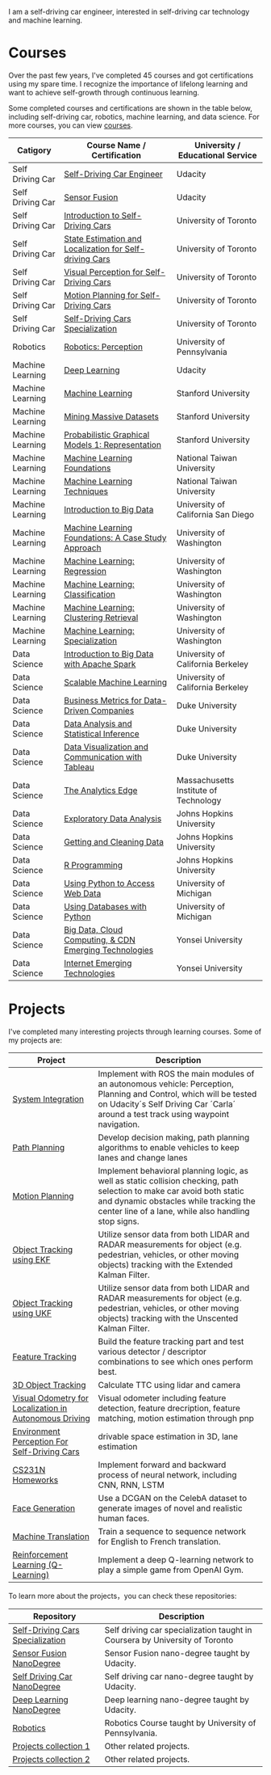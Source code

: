I am a self-driving car engineer, interested in self-driving car technology and machine learning.

# Courses

Over the past few years, I've completed 45 courses and got certifications using my spare time. I recognize the importance of lifelong learning and want to achieve self-growth through continuous learning.

Some completed courses and certifications are shown in the table below, including self-driving car, robotics, machine learning, and data science. For more courses, you can view [courses](/CoursesCertification).

| Catigory      | Course Name /  Certification    | University / Educational Service     | 
| ---------- | ----------- | ----------- |
| Self Driving Car   | [Self-Driving Car Engineer](/CoursesCertification/MachineLearning/SelfDrivingCarEngineer_NanoDegree_Udacity.pdf)    | Udacity   | 
| Self Driving Car   | [Sensor Fusion](/CoursesCertification/MachineLearning/SensorFusion_NanoDegree_Udacity.pdf) | Udacity  | 
| Self Driving Car   | [Introduction to Self-Driving Cars](/CoursesCertification/MachineLearning/SelfDrivingCar_UofT_Intro.pdf)    | University of Toronto   | 
| Self Driving Car   | [State Estimation and Localization for Self-driving Cars](/CoursesCertification/MachineLearning/SelfDrivingCar_UofT_State_Estimation.pdf)    | University of Toronto   | 
| Self Driving Car   | [Visual Perception for Self-Driving Cars](/CoursesCertification/MachineLearning/SelfDrivingCar_UofT_Visual_Perception.pdf)    | University of Toronto   | 
| Self Driving Car   | [Motion Planning for Self-Driving Cars](/CoursesCertification/MachineLearning/SelfDrivingCar_UofT_MotionPlanning.pdf)    | University of Toronto   | 
| Self Driving Car   | [Self-Driving Cars Specialization](/CoursesCertification/MachineLearning/SelfDrivingCar_UofT_Specialization.pdf)    | University of Toronto   | 
| Robotics   | [Robotics: Perception](/CoursesCertification/MachineLearning/Robotics_Penn_Perception.pdf)    | University of Pennsylvania   | 
|  Machine Learning    | [Deep Learning](/CoursesCertification/MachineLearning/DeepLearning_NanoDegree_Udacity.pdf)    | Udacity  | 
|  Machine Learning    | [Machine   Learning](/CoursesCertification/MachineLearning/MachineLearning_Stanford_MachineLearning.pdf)    | Stanford University  | 
|  Machine Learning    | [Mining Massive Datasets](/CoursesCertification/MachineLearning/MachineLearning_Stanford_MiningMassiveDatasets.pdf)    | Stanford University  | 
|  Machine Learning    | [Probabilistic Graphical Models 1: Representation](/CoursesCertification/MachineLearning/MachineLearning_Stanford_PgmRepresentation.pdf)    | Stanford University  | 
|  Machine Learning    | [Machine Learning Foundations](/CoursesCertification/MachineLearning/MachineLearning_NTU_机器学习基石.pdf)    | National Taiwan University | 
|  Machine Learning    | [Machine Learning Techniques](/CoursesCertification/MachineLearning/MachineLearning_NTU_机器学习技法.pdf)    | National Taiwan University  | 
|  Machine Learning    | [Introduction to Big Data](/CoursesCertification/MachineLearning/MachineLearning_UCSanDiego_IntroToBigData.pdf)    | University of California San Diego  | 
|  Machine Learning    | [Machine Learning Foundations: A Case Study Approach](/CoursesCertification/MachineLearning/MachineLearning_UW_MLFoundation.pdf)    | University of Washington  | 
|  Machine Learning    | [Machine Learning: Regression](/CoursesCertification/MachineLearning/MachineLearning_UW_MLRegression.pdf)    | University of Washington  | 
|  Machine Learning    | [Machine Learning: Classification](/CoursesCertification/MachineLearning/MachineLearning_UW_Classification.pdf)    | University of Washington  | 
|  Machine Learning    | [Machine Learning: Clustering Retrieval](/CoursesCertification/MachineLearning/MachineLearning_UW_Cluster.pdf)    | University of Washington  | 
|  Machine Learning    | [Machine Learning: Specialization](/CoursesCertification/MachineLearning/MachineLearning_UW_Specialization.pdf)    | University of Washington  | 
|  Data Science    | [Introduction to Big Data with Apache Spark](/CoursesCertification/DataScience/DataScience_Berkeley_IntroSpark.pdf)    | University of California Berkeley  | 
|  Data Science    | [Scalable Machine Learning](/CoursesCertification/DataScience/DataScience_Berkeley_ScalableML.pdf)    |  University of California Berkeley  | 
|  Data Science    | [Business Metrics for Data-Driven Companies](/CoursesCertification/DataScience/DataScience_DUKE_BusinessMetrics.pdf)    | Duke University | 
|  Data Science    | [Data Analysis and Statistical Inference](/CoursesCertification/DataScience/DataScience_DUKE_DataAnalysisStatisticalInference.pdf)    | Duke University  | 
|  Data Science    | [Data Visualization and Communication with Tableau](/CoursesCertification/DataScience/DataScience_DUKE_DataVisualWithTableau.pdf)    | Duke University | 
|  Data Science    | [The Analytics Edge](/CoursesCertification/DataScience/DataScience_MIT_AnalyticsEdge.pdf)    | Massachusetts Institute of Technology | 
|  Data Science    | [Exploratory Data Analysis](/CoursesCertification/DataScience/DataScience_JHU_ExploDataAnalysis.pdf)    | Johns Hopkins University | 
|  Data Science    | [Getting and Cleaning Data](/CoursesCertification/DataScience/DataScience_JHU_GetCleanData.pdf)    | Johns Hopkins University | 
|  Data Science    | [R Programming](/CoursesCertification/DataScience/DataScience_JHU_rProgram.pdf)    | Johns Hopkins University | 
|  Data Science    | [Using Python to Access Web Data](/CoursesCertification/DataScience/DataScience_MICHIGAN_PythonAccessWebData.pdf)    | University of Michigan| 
|  Data Science    | [Using Databases with Python](/CoursesCertification/DataScience/DataScience_MICHIGAN_PythonDataBases.pdf)    | University of Michigan| 
|  Data Science    | [Big Data, Cloud Computing, & CDN Emerging Technologies](/CoursesCertification/DataScience/DataScience_YONSEI_CloudBigDataCDN.pdf)    | Yonsei University| 
|  Data Science    | [Internet Emerging Technologies](/CoursesCertification/DataScience/DataScience_YONSEI_InternetTechs.pdf)    | Yonsei University| 


# Projects

I've completed many interesting projects through learning courses. Some of my projects are:

| Project      | Description    | 
| ---------- | ----------- | 
| [System Integration](https://github.com/YoungGer/Udacity-SelfDrivingCar-NanoDegree/tree/master/CarND-Capstone) | Implement with ROS the main modules of an autonomous vehicle: Perception, Planning and Control, which will be tested on Udacity´s Self Driving Car ´Carla´ around a test track using waypoint navigation. | 
| [Path Planning](https://github.com/YoungGer/Udacity-SelfDrivingCar-NanoDegree/tree/master/CarND-Path-Planning-Project) | Develop decision making, path planning algorithms to enable vehicles to keep lanes and change lanes | 
| [Motion Planning](https://github.com/YoungGer/sdc_coursera_UofT/tree/master/04_motion_planning) | Implement behavioral planning logic, as well as static collision checking, path selection to make car avoid both static and dynamic obstacles while tracking the center line of a lane, while also handling stop signs.  | 
| [Object Tracking using EKF](https://github.com/YoungGer/Udacity-SelfDrivingCar-NanoDegree/tree/master/CarND-Extended-Kalman-Filter-Project) | Utilize sensor data from both LIDAR and RADAR measurements for object (e.g. pedestrian, vehicles, or other moving objects) tracking with the Extended Kalman Filter.  | 
| [Object Tracking using UKF](https://github.com/YoungGer/Udacity-SelfDrivingCar-NanoDegree/tree/master/CarND-Unscented-Kalman-Filter-Project) | Utilize sensor data from both LIDAR and RADAR measurements for object (e.g. pedestrian, vehicles, or other moving objects) tracking with the Unscented Kalman Filter.  | 
| [Feature Tracking](https://github.com/YoungGer/Udacity-SensorFusion-NanoDegree/tree/master/feature_tracking) | Build the feature tracking part and test various detector / descriptor combinations to see which ones perform best. | 
| [3D Object Tracking](https://github.com/YoungGer/sdc_coursera_UofT/tree/master/03_perception) | Calculate TTC using lidar and camera | 
| [Visual Odometry for Localization in Autonomous Driving](https://github.com/YoungGer/sdc_coursera_UofT/tree/master/03_perception/visual_odometer) | Visual odometer including feature detection, feature drecription, feature matching, motion estimation through pnp | 
| [Environment Perception For Self-Driving Cars](https://github.com/YoungGer/sdc_coursera_UofT/tree/master/03_perception) | drivable space estimation in 3D,  lane estimation | 
| [CS231N Homeworks](https://github.com/YoungGer/CS231N) | Implement forward and backward process of neural network, including CNN, RNN, LSTM | 
| [Face Generation](https://github.com/YoungGer/Udacity-DeepLearning-NanoDegree/tree/master/face_generation) |  Use a DCGAN on the CelebA dataset to generate images of novel and realistic human faces. | 
| [Machine Translation](https://github.com/YoungGer/Udacity-DeepLearning-NanoDegree/tree/master/language-translation) |  Train a sequence to sequence network for English to French translation. | 
| [Reinforcement Learning (Q-Learning)](https://github.com/YoungGer/Udacity-DeepLearning-NanoDegree/tree/master/reinforcement) | Implement a deep Q-learning network to play a simple game from OpenAI Gym. | 




To learn more about the projects，you can check these repositories:

| Repository      | Description    | 
| ---------- | ----------- | 
| [Self-Driving Cars Specialization](https://github.com/YoungGer/sdc_coursera_UofT)  | Self driving car specialization taught in Coursera by University of Toronto | 
| [Sensor Fusion NanoDegree](https://github.com/YoungGer/Udacity-SensorFusion-NanoDegree)  | Sensor Fusion nano-degree taught by Udacity.| 
| [Self Driving Car NanoDegree](https://github.com/YoungGer/Udacity-SelfDrivingCar-NanoDegree)  | Self driving car nano-degree taught by Udacity. | 
| [Deep Learning NanoDegree](https://github.com/YoungGer/Udacity-DeepLearning-NanoDegree)  | Deep learning nano-degree taught by Udacity. | 
| [Robotics](https://github.com/YoungGer/robotics-coursera)  | Robotics Course taught by University of Pennsylvania. | 
| [Projects collection 1](https://github.com/YoungGer/resume-gy/tree/master/CoursesProjects)  | Other related projects. | 
| [Projects collection 2](https://github.com/YoungGer/MoocCourses)  | Other related projects. | 




